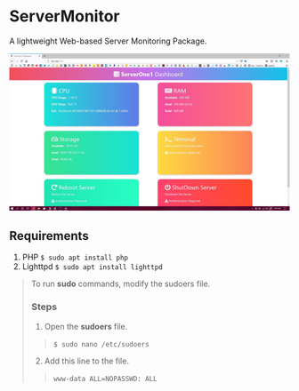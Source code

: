 # ServerMonitor
A lightweight Web-based Server Monitoring Package.

![picture alt](https://raw.githubusercontent.com/mukherjeearnab/ServerMonitor/master/SharedScreenshot.jpg "Screenshot")

## Requirements
1. PHP
```$ sudo apt install php```
2. Lighttpd
```$ sudo apt install lighttpd```

> To run **sudo** commands, modify the sudoers file.
> ### Steps
> 1. Open the **sudoers** file.
>> ```$ sudo nano /etc/sudoers```
> 2. Add this line to the file.
>> ```www-data ALL=NOPASSWD: ALL```
